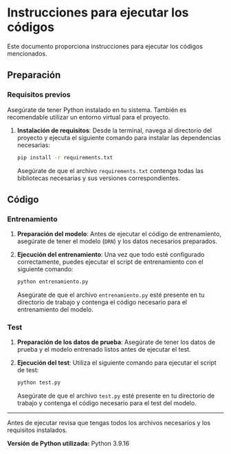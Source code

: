 # Instrucciones para ejecutar los códigos

Este documento proporciona instrucciones para ejecutar los códigos mencionados.

## Preparación

### Requisitos previos

Asegúrate de tener Python instalado en tu sistema. También es recomendable utilizar un entorno virtual para el proyecto.

1. **Instalación de requisitos**: Desde la terminal, navega al directorio del proyecto y ejecuta el siguiente comando para instalar las dependencias necesarias:

    ```bash
    pip install -r requirements.txt
    ```

    Asegúrate de que el archivo `requirements.txt` contenga todas las bibliotecas necesarias y sus versiones correspondientes.

## Código

### Entrenamiento

1. **Preparación del modelo**: Antes de ejecutar el código de entrenamiento, asegúrate de tener el modelo (`DRN`) y los datos necesarios preparados.

2. **Ejecución del entrenamiento**: Una vez que todo esté configurado correctamente, puedes ejecutar el script de entrenamiento con el siguiente comando:

    ```bash
    python entrenamiento.py
    ```

    Asegúrate de que el archivo `entrenamiento.py` esté presente en tu directorio de trabajo y contenga el código necesario para el entrenamiento del modelo.

### Test

1. **Preparación de los datos de prueba**: Asegúrate de tener los datos de prueba y el modelo entrenado listos antes de ejecutar el test.

2. **Ejecución del test**: Utiliza el siguiente comando para ejecutar el script de test:

    ```bash
    python test.py
    ```

    Asegúrate de que el archivo `test.py` esté presente en tu directorio de trabajo y contenga el código necesario para el test del modelo.

---

Antes de ejecutar revisa que tengas todos los archivos necesarios y los requisitos instalados.

**Versión de Python utilizada:** Python 3.9.16

